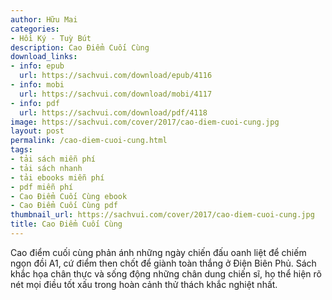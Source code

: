 ```yaml
---
author: Hữu Mai
categories:
- Hồi Ký - Tuỳ Bút
description: Cao Điểm Cuối Cùng
download_links:
- info: epub
  url: https://sachvui.com/download/epub/4116
- info: mobi
  url: https://sachvui.com/download/mobi/4117
- info: pdf
  url: https://sachvui.com/download/pdf/4118
image: https://sachvui.com/cover/2017/cao-diem-cuoi-cung.jpg
layout: post
permalink: /cao-diem-cuoi-cung.html
tags:
- tải sách miễn phí
- tải sách nhanh
- tải ebooks miễn phí
- pdf miễn phí
- Cao Điểm Cuối Cùng ebook
- Cao Điểm Cuối Cùng pdf
thumbnail_url: https://sachvui.com/cover/2017/cao-diem-cuoi-cung.jpg
title: Cao Điểm Cuối Cùng
---
```


 <div class="item-desc text-justify"> <p>Cao điểm cuối cùng phản ánh những ngày chiến đấu oanh liệt để chiếm ngọn đồi A1, cứ điểm then chốt để giành toàn thắng ở Điện Biên Phủ. Sách khắc họa chân thực và sống động những chân dung chiến sĩ, họ thể hiện rõ nét mọi điều tốt xấu trong hoàn cảnh thử thách khắc nghiệt nhất.</p> </div>